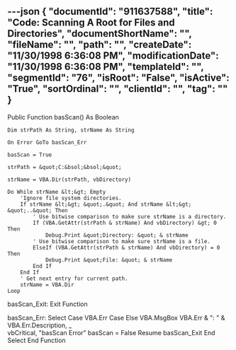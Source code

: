 ---json
{
  "documentId": "911637588",
  "title": "Code: Scanning A Root for Files and Directories",
  "documentShortName": "",
  "fileName": "",
  "path": "",
  "createDate": "11/30/1998 6:36:08 PM",
  "modificationDate": "11/30/1998 6:36:08 PM",
  "templateId": "",
  "segmentId": "76",
  "isRoot": "False",
  "isActive": "True",
  "sortOrdinal": "",
  "clientId": "",
  "tag": ""
}
---

Public Function basScan() As Boolean
    
    Dim strPath As String, strName As String
    
    On Error GoTo basScan_Err

    basScan = True    

    strPath = &quot;C:&bsol;&bsol;&quot;
    
    strName = VBA.Dir(strPath, vbDirectory)
    
    Do While strName &lt;&gt; Empty
        'Ignore file system directories.
        If strName &lt;&gt; &quot;.&quot; And strName &lt;&gt; &quot;..&quot; Then
            ' Use bitwise comparison to make sure strName is a directory.
            If (VBA.GetAttr(strPath & strName) And vbDirectory) &gt; 0 Then
                Debug.Print &quot;Directory: &quot; & strName
            ' Use bitwise comparison to make sure strName is a file.
            ElseIf (VBA.GetAttr(strPath & strName) And vbDirectory) = 0 Then
                Debug.Print &quot;File: &quot; & strName
            End If
        End If
        ' Get next entry for current path.
        strName = VBA.Dir
    Loop
            
basScan_Exit:
    Exit Function
    
basScan_Err:
    Select Case VBA.Err
        Case Else
            VBA.MsgBox VBA.Err & &quot;: &quot; & VBA.Err.Description, _           
                 vbCritical, &quot;basScan Error&quot;
            basScan = False
            Resume basScan_Exit
    End Select
End Function
